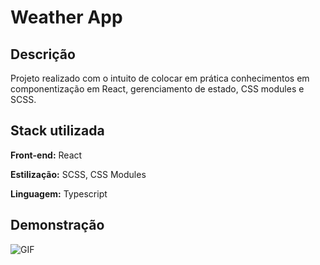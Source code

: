 
# Weather App

## Descrição

Projeto realizado com o intuito de colocar em prática conhecimentos em componentização em React, gerenciamento de estado, CSS modules e SCSS.
## Stack utilizada

**Front-end:**
React

**Estilização:**
SCSS,
CSS Modules

**Linguagem:**
Typescript



## Demonstração


![GIF](/assets/weatherApp.gif)